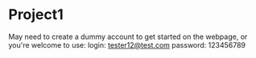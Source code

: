 # Project1

May need to create a dummy account to get started on the webpage, or you're welcome to use:
login: tester12@test.com
password: 123456789
